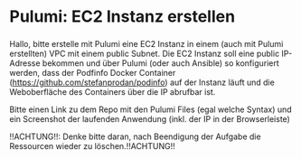 ###
# Pulumi: EC2 Instanz erstellen
###

Hallo,
bitte erstelle mit Pulumi eine EC2 Instanz in einem (auch mit Pulumi erstellten) VPC mit einem public Subnet. Die EC2 Instanz soll eine public IP-Adresse bekommen und über Pulumi (oder auch Ansible) so konfiguriert werden, dass der Podfinfo Docker Container (https://github.com/stefanprodan/podinfo) auf der Instanz läuft und die Weboberfläche des Containers über die IP abrufbar ist.

Bitte einen Link zu dem Repo mit den Pulumi Files (egal welche Syntax)  und ein Screenshot der laufenden Anwendung (inkl. der IP in der Browserleiste)

!!ACHTUNG!!: Denke bitte daran, nach Beendigung der Aufgabe die Ressourcen wieder zu löschen.!!ACHTUNG!!